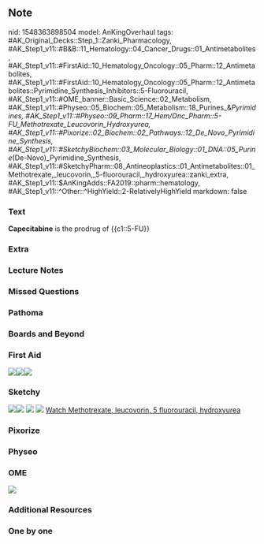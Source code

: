 ## Note
nid: 1548363898504
model: AnKingOverhaul
tags: #AK_Original_Decks::Step_1::Zanki_Pharmacology, #AK_Step1_v11::#B&B::11_Hematology::04_Cancer_Drugs::01_Antimetabolites, #AK_Step1_v11::#FirstAid::10_Hematology_Oncology::05_Pharm::12_Antimetabolites, #AK_Step1_v11::#FirstAid::10_Hematology_Oncology::05_Pharm::12_Antimetabolites::Pyrimidine_Synthesis_Inhibitors::5-Fluorouracil, #AK_Step1_v11::#OME_banner::Basic_Science::02_Metabolism, #AK_Step1_v11::#Physeo::05_Biochem::05_Metabolism::18_Purines_&_Pyrimidines, #AK_Step1_v11::#Physeo::09_Pharm::17_Hem/Onc_Pharm::5-FU_Methotrexate_Leucovorin_Hydroxyurea, #AK_Step1_v11::#Pixorize::02_Biochem::02_Pathways::12_De_Novo_Pyrimidine_Synthesis, #AK_Step1_v11::#SketchyBiochem::03_Molecular_Biology::01_DNA::05_Purine_(De-Novo)_Pyrimidine_Synthesis, #AK_Step1_v11::#SketchyPharm::08_Antineoplastics::01_Antimetabolites::01_Methotrexate,_leucovorin,_5-fluorouracil,_hydroxyurea::zanki_extra, #AK_Step1_v11::$AnKingAdds::FA2019::pharm::hematology, #AK_Step1_v11::^Other::^HighYield::2-RelativelyHighYield
markdown: false

### Text
<b>Capecitabine</b> is the prodrug of {{c1::5-FU}}

### Extra


### Lecture Notes


### Missed Questions


### Pathoma


### Boards and Beyond


### First Aid
<img src="paste-162650411499523.jpg"><img src=
"paste-166064910499843.jpg"><img src="paste-55830279880707.jpg">

### Sketchy
<img src="paste-329273667747841.jpg" class="resizer"><img src=
"paste-f739f7171b31d8d679917a1b28e395e12452b052.png" class=
"resizer"> <img src=
"Screen%20Shot%202021-01-07%20at%2015.27.28.jpg" class="resizer">
<img src="Screen%20Shot%202022-01-30%20at%2011.23.07%20AM.png">
<a href=
"https://dashboard.sketchy.com/study/medical/courses/medical-pathophysiology/units/medical-pathophysiology-blood-coagulation/videos/medical-pathophysiology-blood-and-coagulation-normocytic-and-macrocytic-anemias-extravascular-hemolysis-overview-and-rbc-membrane-defects?utm_source=anki&utm_medium=partnership&utm_campaign=february_update&utm_content=medical">
Watch Methotrexate, leucovorin, 5 fluorouracil, hydroxyurea</a>

### Pixorize


### Physeo


### OME
<div class="ome-widget">
  <a href=
  "https://onlinemeded.org/spa/metabolism?ref=anki"><img src=
  "_OME_AnkiFlashcards_Topic_3.png"></a>
</div>

### Additional Resources


### One by one

